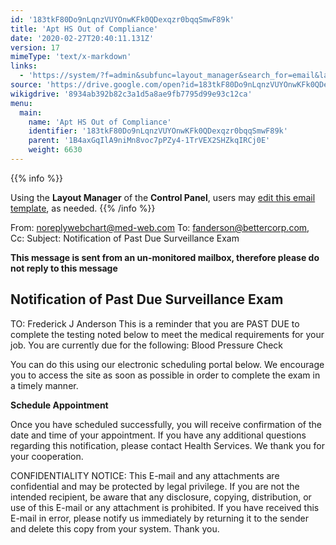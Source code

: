 ```yaml
---
id: '183tkF80Do9nLqnzVUYOnwKFk0QDexqzr0bqqSmwF89k'
title: 'Apt HS Out of Compliance'
date: '2020-02-27T20:40:11.131Z'
version: 17
mimeType: 'text/x-markdown'
links:
  - 'https://system/?f=admin&subfunc=layout_manager&search_for=email&layout_search=Go&lv_layout_manager_limit=0&opp=edit&doc_type=EHSCOMP&old_module=Email&old_name=Apt+HS+Out+of+Compliance&active=0'
source: 'https://drive.google.com/open?id=183tkF80Do9nLqnzVUYOnwKFk0QDexqzr0bqqSmwF89k'
wikigdrive: '8934ab392b82c3a1d5a8ae9fb7795d99e93c12ca'
menu:
  main:
    name: 'Apt HS Out of Compliance'
    identifier: '183tkF80Do9nLqnzVUYOnwKFk0QDexqzr0bqqSmwF89k'
    parent: '1B4axGqIlA9niMn8voc7pPZy4-1TrVEX2SHZkqIRCj0E'
    weight: 6630
---
```





{{% info %}}

Using the **Layout Manager** of the **Control Panel**, users may [edit this email template](https://system/?f=admin&subfunc=layout_manager&search_for=email&layout_search=Go&lv_layout_manager_limit=0&opp=edit&doc_type=EHSCOMP&old_module=Email&old_name=Apt+HS+Out+of+Compliance&active=0), as needed.
{{% /info %}}



From: noreplywebchart@med-web.com
To: fanderson@bettercorp.com,
Cc:
Subject: Notification of Past Due Surveillance Exam

****This message is sent from an un-monitored mailbox, therefore please do not reply to this message****
  
## **Notification of Past Due Surveillance Exam**  


TO: Frederick J Anderson
This is a reminder that you are PAST DUE to complete the testing noted below to meet the medical requirements for your job.
You are currently due for the following:
Blood Pressure Check

You can do this using our electronic scheduling portal below. We encourage you to access the site as soon as possible in order to complete the exam in a timely manner.

**Schedule Appointment**

Once you have scheduled successfully, you will receive confirmation of the date and time of your appointment.
If you have any additional questions regarding this notification, please contact Health Services.
We thank you for your cooperation.


CONFIDENTIALITY NOTICE: This E-mail and any attachments are confidential and may be protected by legal privilege. If you are not the intended recipient, be aware that any disclosure, copying, distribution, or use of this E-mail or any attachment is prohibited. If you have received this E-mail in error, please notify us immediately by returning it to the sender and delete this copy from your system. Thank you.
